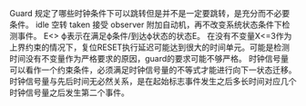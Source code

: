 Guard 规定了哪些时钟条件下可以跳转但是并不是一定要跳转，是充分而不必要条件。
idle 空转  taken 接受 
observer 附加自动机，再不改变系统状态条件下检测事件。
E<> ϕ表示在满足ϕ条件/到达ϕ状态的状态E。
在没有不变量X<=3作为上界约束的情况下，复位RESET执行延迟可能达到很大的时间单元。可能是检测时间没有不变量作为严格要求的原因，guard的要求可能不够严格。
时钟信号量可以看作一个约束条件，必须满足时钟信号量的不等式才能进行向下一状态迁移。时钟信号量与先后时间无必然关系，是在起始标志事件发生之后多长时间对应几个时钟信号量之后发生第二个事件。

